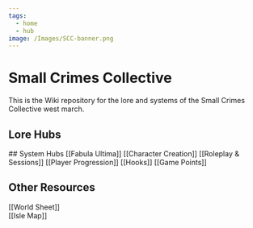 ```yaml
---
tags:
  - home
  - hub
image: /Images/SCC-banner.png
---
```

# Small Crimes Collective
This is the Wiki repository for the lore and systems of the Small Crimes Collective west march.
## Lore Hubs
<List dir="/Lore"/>
## System Hubs
[[Fabula Ultima]]  
[[Character Creation]]  
[[Roleplay & Sessions]]  
[[Player Progression]]  
[[Hooks]]  
[[Game Points]]  

## Other Resources
[[World Sheet]]  
[[Isle Map]]  